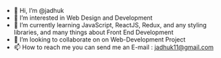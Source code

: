 - 👋 Hi, I’m @jadhuk
- 👀 I’m interested in Web Design and Development
- 🌱 I’m currently learning JavaScript, ReactJS, Redux, and any styling libraries, and many things about Front End Development
- 💞️ I’m looking to collaborate on on Web-Development Project
- 📫 How to reach me you can send me an E-mail : jadhuk11@gmail.com

<!---
jadhuk/jadhuk is a ✨ special ✨ repository because its `README.md` (this file) appears on your GitHub profile.
You can click the Preview link to take a look at your changes.
--->

